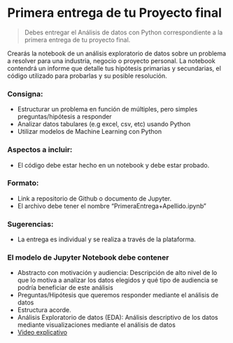 # Primera entrega de tu Proyecto final
> Debes entregar el Análisis de datos con Python correspondiente a la primera entrega de tu proyecto final.

Crearás la notebook de un análisis exploratorio de datos sobre un problema a resolver para una industria, negocio o proyecto personal. La notebook contendrá un informe que detalle tus hipótesis primarias y secundarias, el código utilizado para probarlas y su posible resolución.


### Consigna:
- Estructurar un problema en función de múltiples, pero simples preguntas/hipótesis a responder
- Analizar datos tabulares (e.g excel, csv, etc)  usando Python
- Utilizar modelos de Machine Learning con Python

### Aspectos a incluir:
- El código debe estar hecho en un notebook y debe estar probado.

### Formato:
- Link a repositorio de Github o documento de Jupyter.
- El archivo debe tener el nombre “PrimeraEntrega+Apellido.ipynb”


### Sugerencias:
- La entrega es individual y se realiza a través de la plataforma.


### El modelo de Jupyter Notebook debe contener
- Abstracto con motivación y audiencia: Descripción de alto nivel de lo que lo motiva a analizar los datos elegidos y qué tipo de audiencia se podría beneficiar de este análisis
- Preguntas/Hipótesis que queremos responder mediante el análisis de datos
- Estructura acorde.
- Análisis Exploratorio de datos (EDA): Análisis descriptivo de los datos mediante visualizaciones mediante el análisis de datos
- [Video explicativo](https://drive.google.com/file/d/1sOcMc1_7bVom6FtJu1JOBJf8p2cWeGOM/view?usp=sharing)